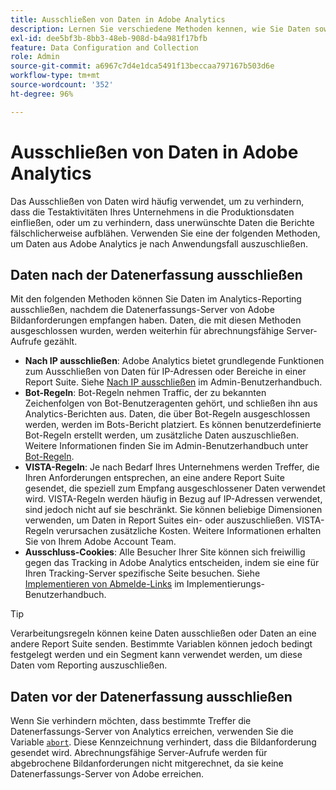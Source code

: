 ```yaml
---
title: Ausschließen von Daten in Adobe Analytics
description: Lernen Sie verschiedene Methoden kennen, wie Sie Daten sowohl vor als auch nach der Datenerfassung ausschließen können.
exl-id: dee5bf3b-8bb3-48eb-908d-b4a981f17bfb
feature: Data Configuration and Collection
role: Admin
source-git-commit: a6967c7d4e1dca5491f13beccaa797167b503d6e
workflow-type: tm+mt
source-wordcount: '352'
ht-degree: 96%

---
```


# Ausschließen von Daten in Adobe Analytics

Das Ausschließen von Daten wird häufig verwendet, um zu verhindern, dass die Testaktivitäten Ihres Unternehmens in die Produktionsdaten einfließen, oder um zu verhindern, dass unerwünschte Daten die Berichte fälschlicherweise aufblähen. Verwenden Sie eine der folgenden Methoden, um Daten aus Adobe Analytics je nach Anwendungsfall auszuschließen.

## Daten nach der Datenerfassung ausschließen

Mit den folgenden Methoden können Sie Daten im Analytics-Reporting ausschließen, nachdem die Datenerfassungs-Server von Adobe Bildanforderungen empfangen haben. Daten, die mit diesen Methoden ausgeschlossen wurden, werden weiterhin für abrechnungsfähige Server-Aufrufe gezählt.

* **Nach IP ausschließen**: Adobe Analytics bietet grundlegende Funktionen zum Ausschließen von Daten für IP-Adressen oder Bereiche in einer Report Suite. Siehe [Nach IP ausschließen](/help/admin/tools/exclude-ip.md) im Admin-Benutzerhandbuch.
* **Bot-Regeln**: Bot-Regeln nehmen Traffic, der zu bekannten Zeichenfolgen von Bot-Benutzeragenten gehört, und schließen ihn aus Analytics-Berichten aus. Daten, die über Bot-Regeln ausgeschlossen werden, werden im Bots-Bericht platziert. Es können benutzerdefinierte Bot-Regeln erstellt werden, um zusätzliche Daten auszuschließen. Weitere Informationen finden Sie im Admin-Benutzerhandbuch unter [Bot-Regeln](/help/admin/tools/manage-rs/edit-settings/general/bot-removal/bot-rules.md).
* **VISTA-Regeln**: Je nach Bedarf Ihres Unternehmens werden Treffer, die Ihren Anforderungen entsprechen, an eine andere Report Suite gesendet, die speziell zum Empfang ausgeschlossener Daten verwendet wird. VISTA-Regeln werden häufig in Bezug auf IP-Adressen verwendet, sind jedoch nicht auf sie beschränkt. Sie können beliebige Dimensionen verwenden, um Daten in Report Suites ein- oder auszuschließen. VISTA-Regeln verursachen zusätzliche Kosten. Weitere Informationen erhalten Sie von Ihrem Adobe Account Team.
* **Ausschluss-Cookies**: Alle Besucher Ihrer Site können sich freiwillig gegen das Tracking in Adobe Analytics entscheiden, indem sie eine für Ihren Tracking-Server spezifische Seite besuchen. Siehe [Implementieren von Abmelde-Links](/help/implement/js/opt-out.md) im Implementierungs-Benutzerhandbuch.

>[!TIP]
>
>Verarbeitungsregeln können keine Daten ausschließen oder Daten an eine andere Report Suite senden. Bestimmte Variablen können jedoch bedingt festgelegt werden und ein Segment kann verwendet werden, um diese Daten vom Reporting auszuschließen.

## Daten vor der Datenerfassung ausschließen

Wenn Sie verhindern möchten, dass bestimmte Treffer die Datenerfassungs-Server von Analytics erreichen, verwenden Sie die Variable [`abort`](/help/implement/vars/config-vars/abort.md). Diese Kennzeichnung verhindert, dass die Bildanforderung gesendet wird. Abrechnungsfähige Server-Aufrufe werden für abgebrochene Bildanforderungen nicht mitgerechnet, da sie keine Datenerfassungs-Server von Adobe erreichen.
